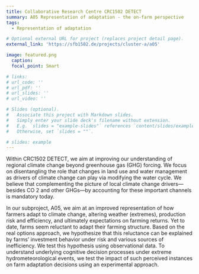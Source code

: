 ```yaml
---
title: Collaborative Research Centre CRC1502 DETECT
summary: A05 Representation of adaptation - the on-farm perspective
tags:
  - Representation of adaptation

# Optional external URL for project (replaces project detail page).
external_link: 'https://sfb1502.de/projects/cluster-a/a05'

image: featured.png
  caption:
  focal_point: Smart

# links:
# url_code: ''
# url_pdf: ''
# url_slides: ''
# url_video: ''

# Slides (optional).
#   Associate this project with Markdown slides.
#   Simply enter your slide deck's filename without extension.
#   E.g. `slides = "example-slides"` references `content/slides/example-slides.md`.
#   Otherwise, set `slides = ""`.

# slides: example
---
```


Within CRC1502 DETECT, we aim at improving our understanding of regional climate change beyond greenhouse gas (GHG) forcing. We focus on disentangling the role that changes in land use and water management as drivers of climate change can play via modifying the water cycle. We believe that complementing the picture of local climate change drivers—besides CO 2 and other GHGs—by accounting for these important channels is mandatory today.

In our subproject, A05, we aim at an improved representation of how farmers adapt to climate change, altering weather (extremes), production risk and efficiency, and ultimately expectations on farming returns. Yet to date, farms seem reluctant to adapt their farming structure. Based on the real options approach, we hypothesize that this reluctance can be explained by farms’ investment behavior under risk and various sources of inefficiency. We test this hypothesis using observational data. To understand underlying cognitive decision processes under extreme hydrometeorological events, we test the impact of such perceived instances on farm adaptation decisions using an experimental approach. 
